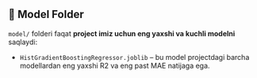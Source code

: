 ## 📌 Model Folder

`model/` folderi faqat **project imiz uchun eng yaxshi va kuchli modelni** saqlaydi:  

- `HistGradientBoostingRegressor.joblib` – bu model projectdagi barcha modellardan eng yaxshi R2 va eng past MAE natijaga ega.